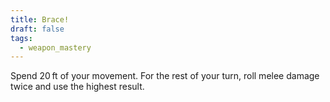 ```yaml
---
title: Brace!
draft: false
tags:
  - weapon_mastery
---
```

Spend 20 ft of your movement. For the rest of your turn, roll melee damage twice and use the highest result.